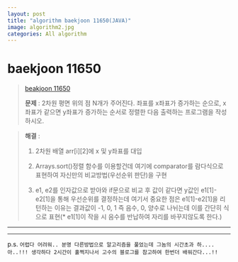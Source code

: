 ```yaml
---  
layout: post  
title: "algorithm baekjoon 11650(JAVA)"  
image: algorithm2.jpg  
categories: All algorithm  
---  
```


# baekjoon 11650  

> [beakjoon 11650](https://www.acmicpc.net/problem/11650)  
>   
> **문제** : 2차원 평면 위의 점 N개가 주어진다. 좌표를 x좌표가 증가하는 순으로, x좌표가 같으면 y좌표가 증가하는 순서로 정렬한 다음 출력하는 프로그램을 작성하시오.  

> **해결** :  
> 1. 2차원 배열 arr[i][2]에 x 및 y좌표를 대입  
> 
> 2. Arrays.sort()정렬 함수를 이용할건데 여기에 comparator를 람다식으로 표현하여 자신만의 비교방법(우선순위 판단)을 구현  
> 
> 3. e1, e2를 인자값으로 받아와 if문으로 비교 후 값이 같다면 y값인 e1[1]-e2[1]을 통해 우선순위를 결정하는데 여기서 중요한 점은 e1[1]-e2[1]을 리턴하는 이유는 결과값이 -1, 0, 1 즉 음수, 0, 양수로 나뉘는데 이를 간단히 식으로 표현(* e1[1]이 작을 시 음수를 반납하여 자리를 바꾸지않도록 한다.)  

---  

<script src="https://gist.github.com/nnlog/922428b36c2a40e32f70a369cd000777.js"></script>  

---   

p.s. `어렵다 어려워.. 분명 다른방법으로 알고리즘을 풀었는데 그놈의 시간초과 하.... 아..!!! 생각하다 2시간이 훌쩍지나서 고수의 블로그를 참고하여 한번더 배워간다...!!`  